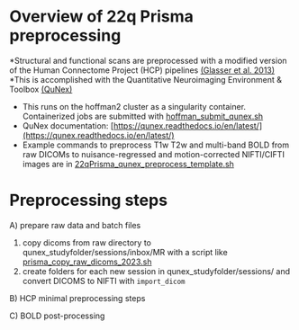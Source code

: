 # Overview of 22q Prisma preprocessing 
*Structural and functional scans are preprocessed with a modified version of the Human Connectome Project (HCP) pipelines [(Glasser et al. 2013)](https://pubmed.ncbi.nlm.nih.gov/23668970/)
*This is accomplished with the Quantitative Neuroimaging Environment & Toolbox [(QuNex)](https://www.frontiersin.org/articles/10.3389/fninf.2023.1104508/full) 
  * This runs on the hoffman2 cluster as a singularity container. Containerized jobs are submitted with [hoffman_submit_qunex.sh](https://github.com/charles-schleifer/22q_hoffman/blob/main/hoffman_submit/hoffman_submit_qunex.sh)
  * QuNex documentation: [https://qunex.readthedocs.io/en/latest/](https://qunex.readthedocs.io/en/latest/)
  * Example commands to preprocess T1w T2w and multi-band BOLD from raw DICOMs to nuisance-regressed and motion-corrected NIFTI/CIFTI images are in [22qPrisma_qunex_preprocess_template.sh](https://github.com/charles-schleifer/22q_hoffman/blob/main/22qPrisma_preprocessing/22qPrisma_qunex_preprocess_template.sh)

# Preprocessing steps
A) prepare raw data and batch files
 1. copy dicoms from raw directory to qunex_studyfolder/sessions/inbox/MR with a script like [prisma_copy_raw_dicoms_2023.sh](https://github.com/charles-schleifer/22q_hoffman/blob/main/22qPrisma_preprocessing/prisma_copy_raw_dicoms_2023.sh) 
 2. create folders for each new session in qunex_studyfolder/sessions/ and convert DICOMS to NIFTI with `import_dicom`

B) HCP minimal preprocessing steps

C) BOLD post-processing

